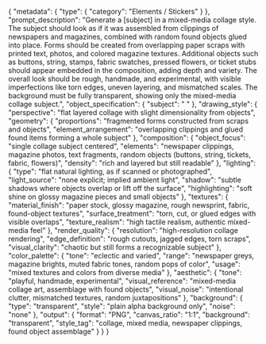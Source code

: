 {
  "metadata": {
    "type": {
      "category": "Elements / Stickers"
    }
  },
  "prompt_description": "Generate a [subject] in a mixed-media collage style. The subject should look as if it was assembled from clippings of newspapers and magazines, combined with random found objects glued into place. Forms should be created from overlapping paper scraps with printed text, photos, and colored magazine textures. Additional objects such as buttons, string, stamps, fabric swatches, pressed flowers, or ticket stubs should appear embedded in the composition, adding depth and variety. The overall look should be rough, handmade, and experimental, with visible imperfections like torn edges, uneven layering, and mismatched scales. The background must be fully transparent, showing only the mixed-media collage subject.",
  "object_specification": {
    "subject": " "
  },
  "drawing_style": {
    "perspective": "flat layered collage with slight dimensionality from objects",
    "geometry": {
      "proportions": "fragmented forms constructed from scraps and objects",
      "element_arrangement": "overlapping clippings and glued found items forming a whole subject"
    },
    "composition": {
      "object_focus": "single collage subject centered",
      "elements": "newspaper clippings, magazine photos, text fragments, random objects (buttons, string, tickets, fabric, flowers)",
      "density": "rich and layered but still readable"
    },
    "lighting": {
      "type": "flat natural lighting, as if scanned or photographed",
      "light_source": "none explicit; implied ambient light",
      "shadow": "subtle shadows where objects overlap or lift off the surface",
      "highlighting": "soft shine on glossy magazine pieces and small objects"
    },
    "textures": {
      "material_finish": "paper stock, glossy magazine, rough newsprint, fabric, found-object textures",
      "surface_treatment": "torn, cut, or glued edges with visible overlaps",
      "texture_realism": "high tactile realism, authentic mixed-media feel"
    },
    "render_quality": {
      "resolution": "high-resolution collage rendering",
      "edge_definition": "rough cutouts, jagged edges, torn scraps",
      "visual_clarity": "chaotic but still forms a recognizable subject"
    },
    "color_palette": {
      "tone": "eclectic and varied",
      "range": "newspaper greys, magazine brights, muted fabric tones, random pops of color",
      "usage": "mixed textures and colors from diverse media"
    },
    "aesthetic": {
      "tone": "playful, handmade, experimental",
      "visual_reference": "mixed-media collage art, assemblage with found objects",
      "visual_noise": "intentional clutter, mismatched textures, random juxtapositions"
    },
    "background": {
      "type": "transparent",
      "style": "plain alpha background only",
      "noise": "none"
    },
    "output": {
      "format": "PNG",
      "canvas_ratio": "1:1",
      "background": "transparent",
      "style_tag": "collage, mixed media, newspaper clippings, found object assemblage"
    }
  }
}
